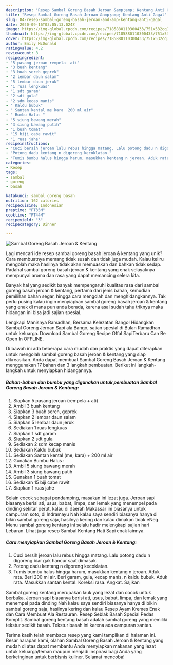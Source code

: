 ```yaml
---
description: "Resep Sambal Goreng Basah Jeroan &amp;amp; Kentang Anti Gagal"
title: "Resep Sambal Goreng Basah Jeroan &amp;amp; Kentang Anti Gagal"
slug: 84-resep-sambal-goreng-basah-jeroan-and-amp-kentang-anti-gagal
date: 2020-09-16T03:05:13.024Z
image: https://img-global.cpcdn.com/recipes/7185880110300433/751x532cq70/sambal-goreng-basah-jeroan-kentang-foto-resep-utama.jpg
thumbnail: https://img-global.cpcdn.com/recipes/7185880110300433/751x532cq70/sambal-goreng-basah-jeroan-kentang-foto-resep-utama.jpg
cover: https://img-global.cpcdn.com/recipes/7185880110300433/751x532cq70/sambal-goreng-basah-jeroan-kentang-foto-resep-utama.jpg
author: Emily McDonald
ratingvalue: 4.2
reviewcount: 8
recipeingredient:
- "5 pasang jeroan rempela  ati"
- "3 buah kentang"
- "3 buah sereh geprek"
- "2 lembar daun salam"
- "5 lembar daun jeruk"
- "1 ruas lengkuas"
- "1 sdt garam"
- "2 sdt gula"
- "2 sdm kecap manis"
- " Kaldu bubuk"
- " Santan kental me kara  200 ml air"
- " Bumbu Halus "
- "5 siung bawang merah"
- "3 siung bawang putih"
- "1 buah tomat"
- "15 biji cabe rawit"
- "1 ruas jahe"
recipeinstructions:
- "Cuci bersih jeroan lalu rebus hingga matang. Lalu potong dadu n digoreng biar gak hancur saat dimasak."
- "Potong dadu kentang n digoreng kecoklatan."
- "Tumis bumbu halus hingga harum, masukkan kentang n jeroan. Aduk rata. Beri 200 ml air. Beri garam, gula, kecap manis, n kaldu bubuk. Aduk rata. Masukkan santan kental. Koreksi rasa. Angkat. Sajikan"
categories:
- Resep
tags:
- sambal
- goreng
- basah

katakunci: sambal goreng basah 
nutrition: 162 calories
recipecuisine: Indonesian
preptime: "PT35M"
cooktime: "PT44M"
recipeyield: "3"
recipecategory: Dinner

---
```



![Sambal Goreng Basah Jeroan &amp; Kentang](https://img-global.cpcdn.com/recipes/7185880110300433/751x532cq70/sambal-goreng-basah-jeroan-kentang-foto-resep-utama.jpg)

Lagi mencari ide resep sambal goreng basah jeroan &amp; kentang yang unik? Cara membuatnya memang tidak susah dan tidak juga mudah. Kalau keliru mengolah maka hasilnya tidak akan memuaskan dan bahkan tidak sedap. Padahal sambal goreng basah jeroan &amp; kentang yang enak selayaknya mempunyai aroma dan rasa yang dapat memancing selera kita.

Banyak hal yang sedikit banyak mempengaruhi kualitas rasa dari sambal goreng basah jeroan &amp; kentang, pertama dari jenis bahan, kemudian pemilihan bahan segar, hingga cara mengolah dan menghidangkannya. Tak perlu pusing kalau ingin menyiapkan sambal goreng basah jeroan &amp; kentang yang enak di mana pun anda berada, karena asal sudah tahu triknya maka hidangan ini bisa jadi sajian spesial.

Lengkapi Manisnya Ramadhan, Bersama Kelezatan Bango! Hidangkan Sambal Goreng Jeroan Sapi ala Bango, sajian spesial di Bulan Ramadhan untuk keluarga. Download Sambal Goreng Recipe Offal SapiTerbaru Can Be Open In OFFLINE.


Di bawah ini ada beberapa cara mudah dan praktis yang dapat diterapkan untuk mengolah sambal goreng basah jeroan &amp; kentang yang siap dikreasikan. Anda dapat membuat Sambal Goreng Basah Jeroan &amp; Kentang menggunakan 17 bahan dan 3 langkah pembuatan. Berikut ini langkah-langkah untuk menyiapkan hidangannya.

<!--inarticleads1-->

##### Bahan-bahan dan bumbu yang digunakan untuk pembuatan Sambal Goreng Basah Jeroan &amp; Kentang:

1. Siapkan 5 pasang jeroan (rempela + ati)
1. Ambil 3 buah kentang
1. Siapkan 3 buah sereh, geprek
1. Siapkan 2 lembar daun salam
1. Siapkan 5 lembar daun jeruk
1. Sediakan 1 ruas lengkuas
1. Siapkan 1 sdt garam
1. Siapkan 2 sdt gula
1. Sediakan 2 sdm kecap manis
1. Sediakan  Kaldu bubuk
1. Sediakan  Santan kental (me; kara) + 200 ml air
1. Gunakan  Bumbu Halus :
1. Ambil 5 siung bawang merah
1. Ambil 3 siung bawang putih
1. Gunakan 1 buah tomat
1. Sediakan 15 biji cabe rawit
1. Siapkan 1 ruas jahe


Selain cocok sebagai pendamping, masakan ini lezat juga. Jeroan sapi biasanya berisi ati, usus, babat, limpa, dan lemak yang menempel pada dinding sekitar perut, kalau di daerah Makassar ini biasanya untuk campuram soto, di Indramayu Nah kalau saya sendiri biasanya hanya di bikin sambal goreng saja, hasilnya kering dan kalau dimakan tidak eNeg. Menu sambal goreng kentang ini selalu hadir melengkapi sajian hari Lebaran. Lihat juga resep Sambal Kentang Hati Sapi enak lainnya. 

<!--inarticleads2-->

##### Cara menyiapkan Sambal Goreng Basah Jeroan &amp; Kentang:

1. Cuci bersih jeroan lalu rebus hingga matang. Lalu potong dadu n digoreng biar gak hancur saat dimasak.
1. Potong dadu kentang n digoreng kecoklatan.
1. Tumis bumbu halus hingga harum, masukkan kentang n jeroan. Aduk rata. Beri 200 ml air. Beri garam, gula, kecap manis, n kaldu bubuk. Aduk rata. Masukkan santan kental. Koreksi rasa. Angkat. Sajikan


Sambal goreng kentang merupakan lauk yang lezat dan cocok untuk berbuka. Jeroan sapi biasanya berisi ati, usus, babat, limpa, dan lemak yang menempel pada dinding Nah kalau saya sendiri biasanya hanya di bikin sambal goreng saja, hasilnya kering dan kalau Resep Ayam Kremes Enak dan Cara Membuat Ala Restauran. Resep Seblak Basah Special Pedas Komplit. Sambal goreng kentang basah adalah sambal goreng yang memiliki tekstur sedikit basah. Tekstur basah ini karena ada campuran santan. 

Terima kasih telah membaca resep yang kami tampilkan di halaman ini. Besar harapan kami, olahan Sambal Goreng Basah Jeroan &amp; Kentang yang mudah di atas dapat membantu Anda menyiapkan makanan yang lezat untuk keluarga/teman maupun menjadi inspirasi bagi Anda yang berkeinginan untuk berbisnis kuliner. Selamat mencoba!

